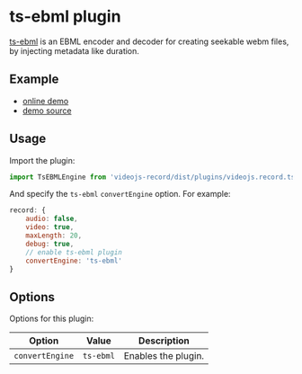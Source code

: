 # ts-ebml plugin

[ts-ebml](https://github.com/legokichi/ts-ebml) is an EBML encoder and decoder
for creating seekable webm files, by injecting metadata like duration.

## Example

- [online demo](https://collab-project.github.io/videojs-record/demo/video-only-ebml.html)
- [demo source](https://github.com/collab-project/videojs-record/blob/master/examples/plugins/video-only-ebml.html)

## Usage

Import the plugin:

```javascript
import TsEBMLEngine from 'videojs-record/dist/plugins/videojs.record.ts-ebml.js';
```

And specify the `ts-ebml` `convertEngine` option. For example:

```javascript
record: {
    audio: false,
    video: true,
    maxLength: 20,
    debug: true,
    // enable ts-ebml plugin
    convertEngine: 'ts-ebml'
}
```

## Options

Options for this plugin:

| Option | Value | Description |
| --- | --- | --- |
| `convertEngine` | `ts-ebml` | Enables the plugin. |
